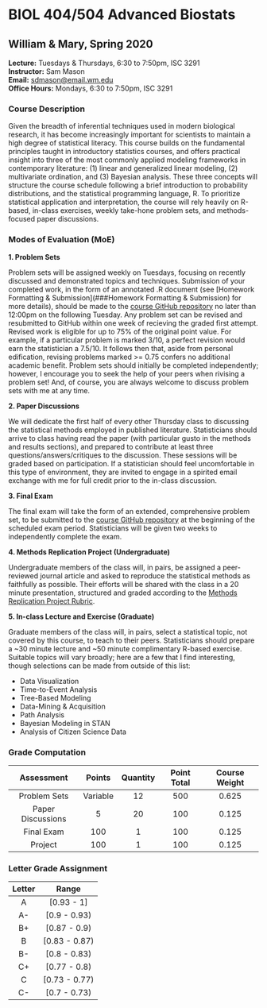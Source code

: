 # BIOL 404/504 Advanced Biostats
## William & Mary, Spring 2020

**Lecture:** Tuesdays & Thursdays, 6:30 to 7:50pm, ISC 3291  
**Instructor:** Sam Mason  
**Email:** sdmason@email.wm.edu  
**Office Hours:** Mondays, 6:30 to 7:50pm, ISC 3291

### Course Description

Given the breadth of inferential techniques used in modern biological research, it has become increasingly important for scientists to maintain a high degree of statistical literacy. This course builds on the fundamental principles taught in introductory statistics courses, and offers practical insight into three of the most commonly applied modeling frameworks in contemporary literature: (1) linear and generalized linear modeling, (2) multivariate ordination, and (3) Bayesian analysis. These three concepts will structure the course schedule following a brief introduction to probability distributions, and the statistical programming language, R. To prioritize statistical application and interpretation, the course will rely heavily on R-based, in-class exercises, weekly take-hone problem sets, and methods-focused paper discussions.

### Modes of Evaluation (MoE)

**1. Problem Sets**

   Problem sets will be assigned weekly on Tuesdays, focusing on recently discussed and demonstrated topics and techniques. Submission of your completed work, in the form of an annotated .R document (see [Homework Formatting & Submission](###Homework Formatting & Submission) for more details), should be made to the [course GitHub repository](https://github.com/sdmason/advanced-biostats) no later than 12:00pm on the following Tuesday. Any problem set can be revised and resubmitted to GitHub within one week of recieving the graded first attempt. Revised work is eligible for up to 75% of the original point value. For example, if a particular problem is marked 3/10, a perfect revision would earn the statistician a 7.5/10. It follows then that, aside from personal edification, revising problems marked >= 0.75 confers no additional academic benefit. Problem sets should initially be completed independently; however, I encourage you to seek the help of your peers when rivising a problem set! And, of course, you are always welcome to discuss problem sets with me at any time.

**2. Paper Discussions**

   We will dedicate the first half of every other Thursday class to discussing the statistical methods employed in published literature. Statisticians should arrive to class having read the paper (with particular gusto in the methods and results sections), and prepared to contribute at least three questions/answers/critiques to the discussion. These sessions will be graded based on participation. If a statistician should feel uncomfortable in this type of environment, they are invited to engage in a spirited email exchange with me for full credit prior to the in-class discussion.

**3. Final Exam**

   The final exam will take the form of an extended, comprehensive problem set, to be submitted to the [course GitHub repository](https://github.com/sdmason/advanced-biostats) at the beginning of the scheduled exam period. Statisticians will be given two weeks to independently complete the exam.

**4. Methods Replication Project (Undergraduate)**

   Undergraduate members of the class will, in pairs, be assigned a peer-reviewed journal article and asked to reproduce the statistical methods as faithfully as possible. Their efforts will be shared with the class in a 20 minute presentation, structured and graded according to the [Methods Replication Project Rubric](https://github.com/sdmason/advanced-biostats/blob/master/resources/mrp-rubric.md).

**5. In-class Lecture and Exercise (Graduate)**

   Graduate members of the class will, in pairs, select a statistical topic, not covered by this course, to teach to their peers. Statisticians should prepare a ~30 minute lecture and ~50 minute complimentary R-based exercise. Suitable topics will vary broadly; here are a few that I find interesting, though selections can be made from outside of this list:

   * Data Visualization
   * Time-to-Event Analysis
   * Tree-Based Modeling
   * Data-Mining & Acquisition
   * Path Analysis
   * Bayesian Modeling in STAN
   * Analysis of Citizen Science Data

### Grade Computation

| Assessment | Points | Quantity | Point Total | Course Weight |
| :---: | :---: | :---: | :---: | :---: |
| Problem Sets | Variable | 12 | 500 | 0.625 |
| Paper Discussions | 5 | 20 | 100 | 0.125 |
| Final Exam | 100 | 1 | 100 | 0.125 |
| Project | 100 | 1 | 100 | 0.125 |

### Letter Grade Assignment

| Letter | Range |
| :---: | :---: |
| A | [0.93 - 1] |
| A- | [0.9 - 0.93) |
| B+ | [0.87 - 0.9) |
| B | [0.83 - 0.87) |
| B- | [0.8 - 0.83) |
| C+ | [0.77 - 0.8) |
| C | [0.73 - 0.77) |
| C- | [0.7 - 0.73) |
